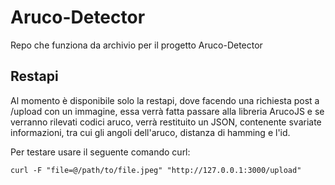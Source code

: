 # Aruco-Detector
Repo che funziona da archivio per il progetto Aruco-Detector

## Restapi
Al momento è disponibile solo la restapi, dove facendo una richiesta post a /upload con un immagine, essa verrà fatta passare alla libreria ArucoJS e se verranno rilevati codici aruco, verrà restituito un JSON, contenente svariate informazioni, tra cui gli angoli dell'aruco, distanza di hamming e l'id.

Per testare usare il seguente comando curl: 
```curl
curl -F "file=@/path/to/file.jpeg" "http://127.0.0.1:3000/upload"
```
